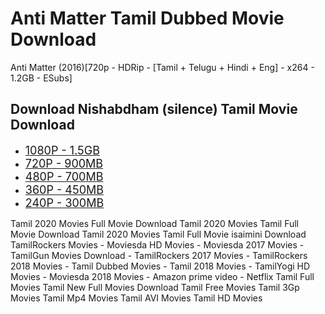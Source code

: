 # Anti Matter Tamil Dubbed Movie Download 

Anti Matter (2016)[720p - HDRip - [Tamil + Telugu + Hindi + Eng] - x264 - 1.2GB - ESubs]


<h2 style="text-align: left;">Download&nbsp;Nishabdham (silence) Tamil Movie Download</h2><div><ul style="text-align: left;"><li><span style="font-size: large;"><a href="https://tamilyogi.github.io">1080P - 1.5GB</a></span></li><li><span style="font-size: large;"><a href="https://tamilyogi.github.io">720P - 900MB</a></span></li><li><span style="font-size: large;"><a href="https://tamilyogi.github.io">480P - 700MB</a></span></li><li><span style="font-size: large;"><a href="https://tamilyogi.github.io">360P - 450MB</a></span></li><li><span style="font-size: large;"><a href="https://tamilyogi.github.io">240P - 300MB</a></span></li></ul></div>Tamil 2020 Movies Full Movie Download Tamil 2020 Movies Tamil Full Movie Download Tamil 2020 Movies Tamil Full Movie isaimini Download
TamilRockers Movies - Moviesda HD Movies - Moviesda 2017 Movies - TamilGun Movies Download - TamilRockers 2017 Movies - TamilRockers 2018 Movies - Tamil Dubbed Movies - Tamil 2018 Movies - TamilYogi HD Movies - Moviesda 2018 Movies - Amazon prime video - Netflix
Tamil Full Movies Tamil New Full Movies Download Tamil Free Movies Tamil 3Gp Movies Tamil Mp4 Movies Tamil AVI Movies Tamil HD Movies
